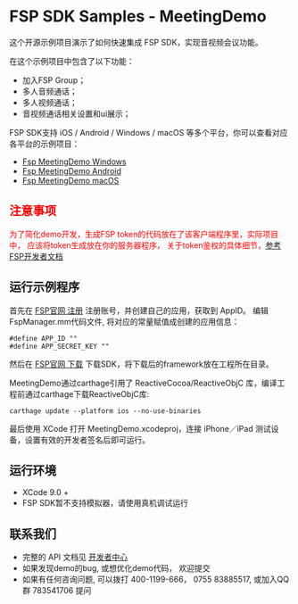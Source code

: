 # FSP SDK Samples - MeetingDemo

这个开源示例项目演示了如何快速集成 FSP SDK，实现音视频会议功能。

在这个示例项目中包含了以下功能：

- 加入FSP Group；
- 多人音频通话；
- 多人视频通话；
- 音视频通话相关设置和ui展示；


FSP SDK支持 iOS / Android / Windows / macOS 等多个平台，你可以查看对应各平台的示例项目：

- [Fsp MeetingDemo Windows](https://github.com/paas-hst/meetingdemo_windows)
- [Fsp MeetingDemo Android](https://github.com/paas-hst/meetingdemo_android)
- [Fsp MeetingDemo macOS](https://github.com/paas-hst/meetingdemo_mac)

## <span style="color:red;">注意事项</span>
<span style="color:red;">为了简化demo开发，生成FSP token的代码放在了该客户端程序里，实际项目中，
应该将token生成放在你的服务器程序， 关于token鉴权的具体细节，[参考FSP开发者文档](http://customer.pass.hst.com)</span>

## 运行示例程序
首先在 [FSP官网 注册](http://customer.pass.hst.com/#/register) 注册账号，并创建自己的应用，获取到 AppID。
编辑FspManager.mm代码文件, 将对应的常量赋值成创建的应用信息：

```
#define APP_ID ""
#define APP_SECRET_KEY ""
```

然后在 [FSP官网 下载](http://paas.hst.com/developer/downloadSDK) 下载SDK，将下载后的framework放在工程所在目录。

MeetingDemo通过carthage引用了  ReactiveCocoa/ReactiveObjC 库，编译工程前通过carthage下载ReactiveObjC库:

```
carthage update --platform ios --no-use-binaries
```

最后使用 XCode 打开 MeetingDemo.xcodeproj，连接 iPhone／iPad 测试设备，设置有效的开发者签名后即可运行。

## 运行环境
- XCode 9.0 +
- FSP SDK暂不支持模拟器，请使用真机调试运行

## 联系我们

- 完整的 API 文档见 [开发者中心](http://paas.hst.com/developer/platformDesc)
- 如果发现demo的bug, 或想优化demo代码， 欢迎提交
- 如果有任何咨询问题, 可以拨打 400-1199-666， 0755 83885517, 或加入QQ群 783541706 提问
